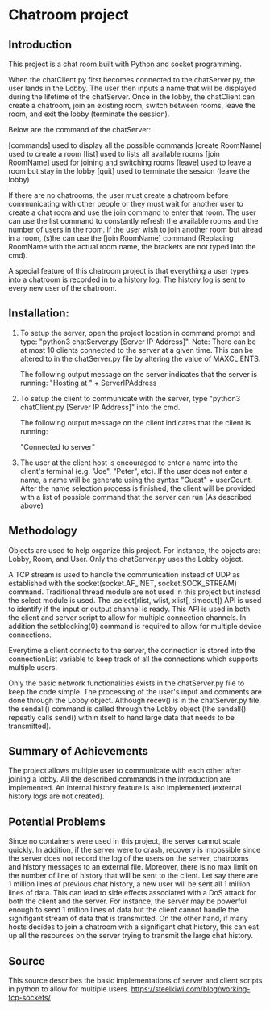 # Chatroom project
## Introduction
This project is a chat room built with Python and socket programming. 

When the chatClient.py first becomes connected to the chatServer.py, the user lands in the Lobby. The user then inputs a name that will be displayed during the lifetime of the chatServer. Once in the lobby, the chatClient can create a chatroom, join an existing room, switch between rooms, leave the room, and exit the lobby (terminate the session).

Below are the command of the chatServer:

[commands] used to display all the possible commands
[create RoomName] used to create a room
[list] used to lists all available rooms
[join RoomName] used for joining and switching rooms
[leave] used to leave a room but stay in the lobby
[quit] used to terminate the session (leave the lobby)

If there are no chatrooms, the user must create a chatroom before communicating with other people or they must wait for another user to create a chat room and use the join command to enter that room. The user can use the list command to constantly refresh the available rooms and the number of users in the room. If the user wish to join another room but alread in a room, (s)he can use the [join RoomName] command (Replacing RoomName with the actual room name, the brackets are not typed into the cmd). 

A special feature of this chatroom project is that everything a user types into a chatroom is recorded in to a history log. The history log is sent to every new user of the chatroom.

## Installation:

1. To setup the server, open the project location in command prompt and type: "python3 chatServer.py [Server IP Address]". Note: There can be at most 10 clients connected to the server at a given time. This can be altered to in the chatServer.py file by altering the value of MAXCLIENTS. 

    The following output message on the server indicates that the server is running:
    "Hosting at " + ServerIPAddress

2. To setup the client to communicate with the server, type "python3 chatClient.py [Server IP Address]" into the cmd. 

    The following output message on the client indicates that the client is running:
    
    "Connected to server"

3. The user at the client host is encouraged to enter a name into the client's terminal (e.g. "Joe", "Peter", etc). If the user does not enter a name, a name will be generate using the syntax "Guest" + userCount. After the name selection process is finished, the client will be provided with a list of possible command that the server can run (As described above)

## Methodology
Objects are used to help organize this project. For instance, the objects are: Lobby, Room, and User. Only the chatServer.py uses the Lobby object. 

A TCP stream is used to handle the communication instead of UDP as established with the socket(socket.AF_INET, socket.SOCK_STREAM) command. Traditional thread module are not used in this project but instead the select module is used. The .select(rlist, wlist, xlist[, timeout]) API is used to identify if the input or output channel is ready. This API is used in both the client and server script to allow for multiple connection channels. In addition the setblocking(0) command is required to allow for multiple device connections.  

Everytime a client connects to the server, the connection is stored into the connectionList variable to keep track of all the connections which supports multiple users. 

Only the basic network functionalities exists in the chatServer.py file to keep the code simple. The processing of the user's input and comments are done through the Lobby object. Although recev() is in the chatServer.py file, the sendall() command is called through the Lobby object (the sendall() repeatly calls send() within itself to hand large data that needs to be transmitted). 

## Summary of Achievements
The project allows multiple user to communicate with each other after joining a lobby. All the described commands in the introduction are implemented. An internal history feature is also implemented (external history logs are not created). 

## Potential Problems
Since no containers were used in this project, the server cannot scale quickly. In addition, if the server were to crash, recovery is impossible since the server does not record the log of the users on the server, chatrooms and history messages to an external file. Moreover, there is no max limit on the number of line of history that will be sent to the client. Let say there are 1 million lines of previous chat history, a new user will be sent all 1 million lines of data. This can lead to side effects associated with a DoS attack for both the client and the server. For instance, the server may be powerful enough to send 1 million lines of data but the client cannot handle the signifigant stream of data that is transmitted. On the other hand, if many hosts decides to join a chatroom with a signifigant chat history, this can eat up all the resources on the server trying to transmit the large chat history.

## Source
This source describes the basic implementations of server and client scripts in python to allow for multiple users. 
https://steelkiwi.com/blog/working-tcp-sockets/